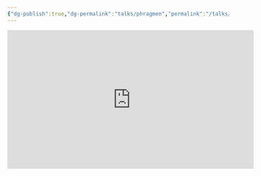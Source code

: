 ```yaml
---
{"dg-publish":true,"dg-permalink":"talks/phragmen","permalink":"/talks/phragmen/","created":"2023-08-28T15:03:26.000+02:00","updated":"2024-11-06T18:34:58.027+01:00"}
---
```


<iframe width="560" height="315" src="https://www.youtube.com/embed/H9OvpAOebTs" title="YouTube video player"
	frameborder="0" allow="accelerometer; autoplay; clipboard-write; encrypted-media; gyroscope; picture-in-picture"
	allowfullscreen></iframe>
